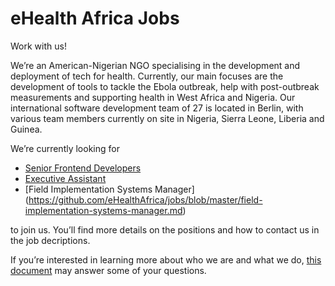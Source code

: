 # eHealth Africa Jobs

Work with us!

We’re an American-Nigerian NGO specialising in the development and deployment of tech for health. Currently, our main focuses are the development of tools to tackle the Ebola outbreak, help with post-outbreak measurements and supporting health in West Africa and Nigeria. Our international software development team of 27 is located in Berlin, with various team members currently on site in Nigeria, Sierra Leone, Liberia and Guinea.

We’re currently looking for 
- [Senior Frontend Developers](https://github.com/eHealthAfrica/jobs/blob/master/senior-frontend-developer.md)
- [Executive Assistant](https://github.com/eHealthAfrica/jobs/blob/master/executive-assistant.md)
- [Field Implementation Systems Manager] (https://github.com/eHealthAfrica/jobs/blob/master/field-implementation-systems-manager.md)

to join us. You’ll find more details on the positions and how to contact us in the job decriptions.

If you’re interested in learning more about who we are and what we do, [this document](https://github.com/eHealthAfrica/jobs/blob/master/what-we-do.md) may answer some of your questions.
